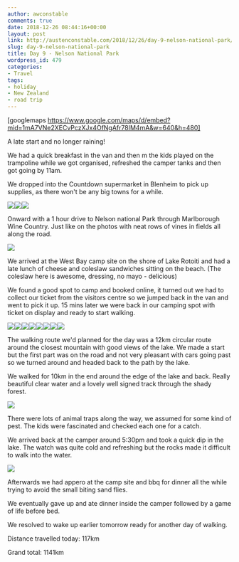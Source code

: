 ```yaml
---
author: awconstable
comments: true
date: 2018-12-26 08:44:16+00:00
layout: post
link: http://austenconstable.com/2018/12/26/day-9-nelson-national-park/
slug: day-9-nelson-national-park
title: Day 9 - Nelson National Park
wordpress_id: 479
categories:
- Travel
tags:
- holiday
- New Zealand
- road trip
---
```


[googlemaps https://www.google.com/maps/d/embed?mid=1mA7VNe2XECvPczXJx4OfNgAfr78IM4mA&w=640&h=480]

A late start and no longer raining!

We had a quick breakfast in the van and then m the kids played on the trampoline while we got organised, refreshed the camper tanks and then got going by 11am.

We dropped into the Countdown supermarket in Blenheim to pick up supplies, as there won't be any big towns for a while.

![](../../../images/2018/12/img_0095.jpg)![](../../../images/2018/12/img_0101.jpg)![](../../../images/2018/12/img_0102.jpg)

Onward with a 1 hour drive to Nelson national Park through Marlborough Wine Country. Just like on the photos with neat rows of vines in fields all along the road.

![](../../../images/2018/12/img_0103.jpg)

We arrived at the West Bay camp site on the shore of Lake Rotoiti and had a late lunch of cheese and coleslaw sandwiches sitting on the beach. (The coleslaw here is awesome, dressing, no mayo - delicious)

We found a good spot to camp and booked online, it turned out we had to collect our ticket from the visitors centre so we jumped back in the van and went to pick it up. 15 mins later we were back in our camping spot with ticket on display and ready to start walking.

![](../../../images/2018/12/img_0110.jpg)![](../../../images/2018/12/img_2630.jpg)![](../../../images/2018/12/img_0118.jpg)![](../../../images/2018/12/img_2633.jpg)![](../../../images/2018/12/img_2637.jpg)![](../../../images/2018/12/img_2640.jpg)![](../../../images/2018/12/img_2641.jpg)![](../../../images/2018/12/img_0126.jpg)

The walking route we'd planned for the day was a 12km circular route around the closest mountain with good views of the lake. We made a start but the first part was on the road and not very pleasant with cars going past so we turned around and headed back to the path by the lake.

We walked for 10km in the end around the edge of the lake and back. Really beautiful clear water and a lovely well signed track through the shady forest.

![](../../../images/2018/12/img_2641-1.jpg)

There were lots of animal traps along the way, we assumed for some kind of pest. The kids were fascinated and checked each one for a catch.

We arrived back at the camper around 5:30pm and took a quick dip in the lake. The watch was quite cold and refreshing but the rocks made it difficult to walk into the water.

![](../../../images/2018/12/img_0129.jpg)

Afterwards we had appero at the camp site and bbq for dinner all the while trying to avoid the small biting sand flies.

We eventually gave up and ate dinner inside the camper followed by a game of life before bed.

We resolved to wake up earlier tomorrow ready for another day of walking.

Distance travelled today: 117km

Grand total: 1141km
